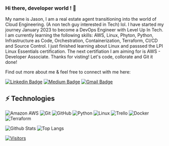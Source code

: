 ### Hi there, developer world ! 👋 

My name is Jason, I am a real estate agent transitioning into the world of Cloud Engineering. (A non tech guy interested in Tech) lol.  I have started my journey January 2023 to become a DevOps Engineer with Level Up In Tech. I am currently learning the following skills: AWS, Linux, Phyton, Python, Infrastructure as Code, Orchestration, Containerization, Terraform, CI/CD and Source Control. I just finished learning about Linux and passsed the LPI Linux Essentials certification. The next certifiation I am aiming for is AWS - Developer Associate. Thanks for visting! Let's code, collorate and Git it done! 

Find out more about me & feel free to connect with me here:  

<!-- Replace the fields below with the information requested. Remember to remove the encapsulating <> characters. For spaces in names, use %20 (e.g. Broadus%20Palmer) -->

[![Linkedin Badge](https://img.shields.io/badge/-Jason%20Li-blue?style=flat-square&logo=Linkedin&logoColor=white&link=https://www.linkedin.com/in/levelupwithbroadus/)](https://www.linkedin.com/in/levelupwithbroadus/)
[![Medium Badge](https://img.shields.io/badge/Jason%20Li-12100E?style=flat-square&logo=medium&logoColor=white&link=https://medium.com/@jlee77711/)](https://medium.com/@jlee77711/)
[![Gmail Badge](https://img.shields.io/badge/-jleeluit@gmail.com-c14438?style=flat-square&logo=Gmail&logoColor=white&link=mailto:jleeluit@gmail.com)](mailto:jleeluit@gmail.com)

## ⚡ Technologies

<!-- Check out the Badges folder for more badges -->

![Amazon AWS](https://img.shields.io/badge/Amazon%20AWS-232F3E?style=flat-square&logo=amazon-aws)
![Git](https://img.shields.io/badge/-Git-black?style=flat-square&logo=git)
![GitHub](https://img.shields.io/badge/-GitHub-181717?style=flat-square&logo=github)
![Python](https://img.shields.io/badge/-Python-black?style=flat-square&logo=Python)
![Linux](https://img.shields.io/badge/Linux-FCC624?style=flat-square&logo=linux&logoColor=black)
![Trello](https://img.shields.io/badge/Trello-%23026AA7.svg?style=flat-square&logo=Trello&logoColor=white)
![Docker](https://img.shields.io/badge/docker-%230db7ed.svg?style=for-the-badge&logo=docker&logoColor=white)
![Terraform](https://img.shields.io/badge/terraform-%235835CC.svg?style=for-the-badge&logo=terraform&logoColor=white)

<!-- Replace the fields below with the information requested. Remember to remove the encapsulating <> characters. -->

![Github Stats](https://github-readme-stats.vercel.app/api?username=LevelUpInTech&count_private=true&show_icons=true&include_all_commits=true)
![Top Langs](https://github-readme-stats.vercel.app/api/top-langs/?username=LevelUpInTech&hide=TeX&layout=compact)


[![Visitors](https://api.visitorbadge.io/api/visitors?path=LevelUpInTech%2FLevelUpInTech&label=VISITORS&countColor=%23263759)](https://visitorbadge.io/status?path=LevelUpInTech%2FLevelUpInTech)
